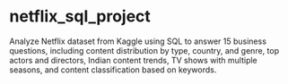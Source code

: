 # netflix_sql_project
Analyze Netflix dataset from Kaggle using SQL to answer 15 business questions, including content distribution by type, country, and genre, top actors and directors, Indian content trends, TV shows with multiple seasons, and content classification based on keywords.
